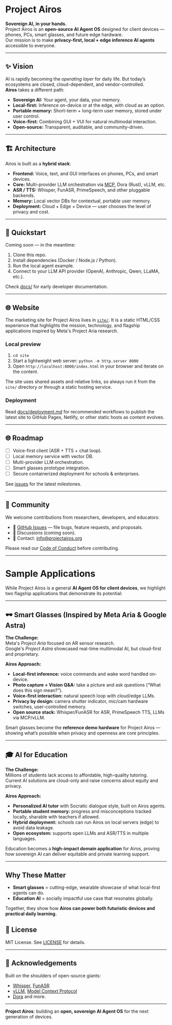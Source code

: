 # Project Airos

**Sovereign AI, in your hands.**  
Project Airos is an **open-source AI Agent OS** designed for client devices — phones, PCs, smart glasses, and future edge hardware.  
Our mission is to make **privacy-first, local + edge inference AI agents** accessible to everyone.

---

## ✨ Vision

AI is rapidly becoming the *operating layer* for daily life. But today’s ecosystems are closed, cloud-dependent, and vendor-controlled.  
**Airos** takes a different path:

- **Sovereign AI:** Your agent, your data, your memory.  
- **Local-first:** Inference on-device or at the edge, with cloud as an option.  
- **Portable memory:** Short-term + long-term user memory, stored under user control.  
- **Voice-first:** Combining GUI + VUI for natural multimodal interaction.  
- **Open-source:** Transparent, auditable, and community-driven.

---

## 🏗️ Architecture

Airos is built as a **hybrid stack**:

- **Frontend:** Voice, text, and GUI interfaces on phones, PCs, and smart devices.  
- **Core:** Multi-provider LLM orchestration via [MCP](https://github.com/modelcontextprotocol), Dora (Rust), vLLM, etc.  
- **ASR / TTS:** Whisper, FunASR, PrimeSpeech, and other pluggable backends.  
- **Memory:** Local vector DBs for contextual, portable user memory.  
- **Deployment:** Cloud + Edge + Device — user chooses the level of privacy and cost.  

---

## 🚀 Quickstart

Coming soon — in the meantime:

1. Clone this repo.  
2. Install dependencies (Docker / Node.js / Python).  
3. Run the local agent example.  
4. Connect to your LLM API provider (OpenAI, Anthropic, Qwen, LLaMA, etc.).  

Check [docs/](docs/) for early developer documentation.

---

## 🌐 Website

The marketing site for Project Airos lives in [`site/`](site/). It is a static HTML/CSS experience that highlights the mission,
technology, and flagship applications inspired by Meta's Project Aria research.

### Local preview

1. `cd site`
2. Start a lightweight web server: `python -m http.server 8000`
3. Open `http://localhost:8000/index.html` in your browser and iterate on the content.

The site uses shared assets and relative links, so always run it from the `site/` directory or through a static hosting service.

### Deployment

Read [docs/deployment.md](docs/deployment.md) for recommended workflows to publish the latest site to GitHub Pages, Netlify, or
other static hosts as content evolves.

---

## 🌐 Roadmap

- [ ] Voice-first client (ASR + TTS + chat loop).  
- [ ] Local memory service with vector DB.  
- [ ] Multi-provider LLM orchestration.  
- [ ] Smart glasses prototype integration.  
- [ ] Secure containerized deployment for schools & enterprises.  

See [issues](../../issues) for the latest milestones.

---

## 🤝 Community

We welcome contributions from researchers, developers, and educators:

- 📂 [GitHub Issues](../../issues) — file bugs, feature requests, and proposals.  
- 💬 Discussions (coming soon).  
- 📧 Contact: info@projectairos.org  

Please read our [Code of Conduct](CODE_OF_CONDUCT.md) before contributing.

---

# Sample Applications

While Project Airos is a general **AI Agent OS for client devices**, we highlight two flagship applications that demonstrate its potential:

---

## 🕶️ Smart Glasses (Inspired by Meta Aria & Google Astra)

**The Challenge:**  
Meta's *Project Aria* focused on AR sensor research.  
Google's *Project Astra* showcased real-time multimodal AI, but cloud-first and proprietary.  

**Airos Approach:**  
- **Local-first inference:** voice commands and wake word handled on-device.  
- **Photo capture + Vision Q&A:** take a picture and ask questions (“What does this sign mean?”).  
- **Voice-first interaction:** natural speech loop with cloud/edge LLMs.  
- **Privacy by design:** camera shutter indicator, mic/cam hardware switches, user-controlled memory.  
- **Open source stack:** Whisper/FunASR for ASR, PrimeSpeech TTS, LLMs via MCP/vLLM.  

Smart glasses become the **reference demo hardware** for Project Airos — showing what’s possible when privacy and openness are core principles.

---

## 🎓 AI for Education

**The Challenge:**  
Millions of students lack access to affordable, high-quality tutoring.  
Current AI solutions are cloud-only and raise concerns about equity and privacy.  

**Airos Approach:**  
- **Personalized AI tutor** with Socratic dialogue style, built on Airos agents.  
- **Portable student memory:** progress and misconceptions tracked locally, sharable with teachers if allowed.  
- **Hybrid deployment:** schools can run Airos on local servers (edge) to avoid data leakage.  
- **Open ecosystem:** supports open LLMs and ASR/TTS in multiple languages.  

Education becomes a **high-impact domain application** for Airos, proving how sovereign AI can deliver equitable and private learning support.

---

## Why These Matter

- **Smart glasses** = cutting-edge, wearable showcase of what local-first agents can do.  
- **Education AI** = socially impactful use case that resonates globally.  

Together, they show how **Airos can power both futuristic devices and practical daily learning.**

## 📜 License

MIT License. See [LICENSE](LICENSE) for details.

---

## 🙏 Acknowledgements

Built on the shoulders of open-source giants:
- [Whisper](https://github.com/openai/whisper), [FunASR](https://github.com/alibaba-damo-academy/FunASR)  
- [vLLM](https://github.com/vllm-project/vllm), [Model Context Protocol](https://modelcontextprotocol.io/)  
- [Dora](https://github.com/dora-rs/dora) and more.

---

**Project Airos**: building an **open, sovereign AI Agent OS** for the next generation of devices.


